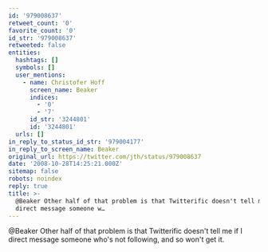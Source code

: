```yaml
---
id: '979008637'
retweet_count: '0'
favorite_count: '0'
id_str: '979008637'
retweeted: false
entities:
  hashtags: []
  symbols: []
  user_mentions:
    - name: Christofer Hoff
      screen_name: Beaker
      indices:
        - '0'
        - '7'
      id_str: '3244801'
      id: '3244801'
  urls: []
in_reply_to_status_id_str: '979004177'
in_reply_to_screen_name: Beaker
original_url: https://twitter.com/jth/status/979008637
date: '2008-10-28T14:25:21.000Z'
sitemap: false
robots: noindex
reply: true
title: >-
  @Beaker Other half of that problem is that Twitterific doesn't tell me if I
  direct message someone w…
---
```


@Beaker Other half of that problem is that Twitterific doesn't tell me if I direct message someone who's not following, and so won't get it.